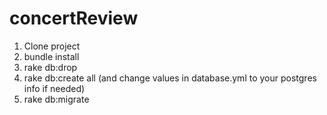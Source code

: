 concertReview
=============

1. Clone project
2. bundle install
3. rake db:drop
4. rake db:create all (and change values in database.yml to your postgres info if needed)
5. rake db:migrate